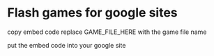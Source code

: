 # Flash games for google sites

copy embed code
replace GAME_FILE_HERE with the game file name 

put the embed code into your google site

